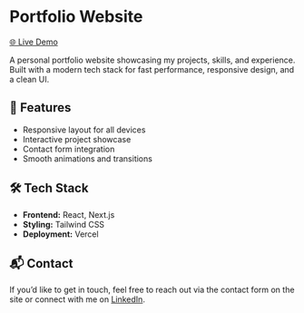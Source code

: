 # Portfolio Website

[🌐 Live Demo](https://portfolio-website-lime-xi-53.vercel.app/)

A personal portfolio website showcasing my projects, skills, and experience.  
Built with a modern tech stack for fast performance, responsive design, and a clean UI.

## 🚀 Features
- Responsive layout for all devices
- Interactive project showcase
- Contact form integration
- Smooth animations and transitions

## 🛠 Tech Stack
- **Frontend:** React, Next.js
- **Styling:** Tailwind CSS
- **Deployment:** Vercel

## 📬 Contact
If you’d like to get in touch, feel free to reach out via the contact form on the site or connect with me on [LinkedIn](https://www.linkedin.com/in/abeih-hamani-809530336/).
